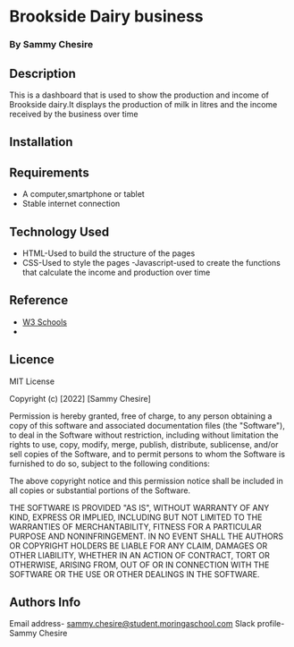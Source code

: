 # Brookside Dairy business

### By Sammy Chesire

## Description

This is a dashboard that is used to show the production and income of Brookside dairy.It displays the production of milk in litres and the income received by the business over time

## Installation

## Requirements

- A computer,smartphone or tablet
- Stable internet connection

## Technology Used

- HTML-Used to build the structure of the pages
- CSS-Used to style the pages
-Javascript-used to create the functions that calculate the income and production over time

## Reference

- [W3 Schools](https://w3schools.com/)
- 

## Licence

MIT License

Copyright (c) [2022] [Sammy Chesire]

Permission is hereby granted, free of charge, to any person obtaining a copy of this software and associated documentation files (the "Software"), to deal in the Software without restriction, including without limitation the rights to use, copy, modify, merge, publish, distribute, sublicense, and/or sell copies of the Software, and to permit persons to whom the Software is furnished to do so, subject to the following conditions:

The above copyright notice and this permission notice shall be included in all copies or substantial portions of the Software.

THE SOFTWARE IS PROVIDED "AS IS", WITHOUT WARRANTY OF ANY KIND, EXPRESS OR IMPLIED, INCLUDING BUT NOT LIMITED TO THE WARRANTIES OF MERCHANTABILITY, FITNESS FOR A PARTICULAR PURPOSE AND NONINFRINGEMENT. IN NO EVENT SHALL THE AUTHORS OR COPYRIGHT HOLDERS BE LIABLE FOR ANY CLAIM, DAMAGES OR OTHER LIABILITY, WHETHER IN AN ACTION OF CONTRACT, TORT OR OTHERWISE, ARISING FROM, OUT OF OR IN CONNECTION WITH THE SOFTWARE OR THE USE OR OTHER DEALINGS IN THE SOFTWARE.

## Authors Info

Email address- sammy.chesire@student.moringaschool.com
Slack profile- Sammy Chesire